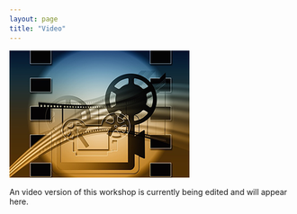 ```yaml
---
layout: page
title: "Video"
---
```


![](video.png)

An video version of this workshop is currently being edited and will appear here.
